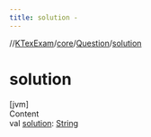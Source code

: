 ```yaml
---
title: solution -
---
```

//[KTexExam](../../index.md)/[core](../index.md)/[Question](index.md)/[solution](solution.md)



# solution  
[jvm]  
Content  
val [solution](solution.md): [String](https://kotlinlang.org/api/latest/jvm/stdlib/kotlin/-string/index.html)  



